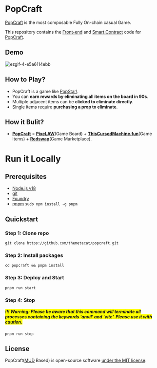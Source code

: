 # PopCraft

[PopCraft](https://popcraft.pixelaw.xyz/) is the most composable Fully On-chain casual Game.

This repository contains the [Front-end](https://github.com/themetacat/popcraft.git) and [Smart Contract](https://github.com/themetacat/popcraft_contracts.git) code for [PopCraft](https://popcraft.pixelaw.xyz/).

## Demo
![ezgif-4-e5a6114ebb](https://github.com/user-attachments/assets/504dd211-e88d-4628-9100-0986145f9dbf)

## How to Play?
- PopCraft is a game like [PopStar!](https://play.google.com/store/apps/details?id=com.zplayworld.popstar&hl=en). 
- You can **earn rewards by eliminating all items on the board in 90s**.
- Multiple adjacent items can be **clicked to eliminate directly**. 
- Single items require **purchasing a prop to eliminate**.

## How it Bulit?
- [**PopCraft**](https://popcraft.pixelaw.xyz/) = **[PixeLAW](https://www.pixelaw.xyz/)**(Game Board) + **[ThisCursedMachine.fun](https://thiscursedmachine.fun/)**(Game Items) + **[Redswap](https://redswap.io/)**(Game Marketplace).

# Run it Locally

## Prerequisites
- [Node.js v18](https://nodejs.org/en/download/package-manager)
- [git](https://git-scm.com/book/en/v2/Getting-Started-Installing-Git)
- [Foundry](https://book.getfoundry.sh/getting-started/installation)
- [pnpm](https://pnpm.io/)
`
sudo npm install -g pnpm
`

## Quickstart
### Step 1: Clone repo
`git clone https://github.com/themetacat/popcraft.git`

### Step 2: Install packages
`cd popcraft && pnpm install`

### Step 3: Deploy and Start
`pnpm run start`

### Step 4: Stop
##### <span style="background-color:yellow">\!\!\! Warning: Please be aware that this command will terminate all processes containing the keywords 'anvil' and 'vite'. Please use it with caution.</span>
`pnpm run stop`

## License
PopCraft([MUD](https://mud.dev/) Based) is open-source software [under the MIT license](https://github.com/themetacat/pixelaw_core/blob/main/LICENSE).
